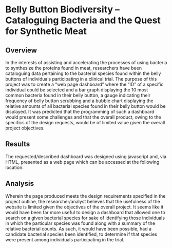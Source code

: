 # Belly Button Biodiversity – Cataloguing Bacteria and the Quest for Synthetic Meat

## Overview
In the interests of assisting and accelerating the processes of using bacteria to synthesize the proteins found in meat, researchers have been cataloguing data pertaining to the bacterial species found within the belly buttons of individuals participating in a clinical trial.  The purpose of this project was to create a “web page dashboard” where the “ID” of a specific individual could be selected and a bar graph displaying the 10 most common bacteria found in their belly button, a gauge indicating their frequency of belly button scrubbing and a bubble chart displaying the relative amounts of all bacterial species found in their belly button would be displayed.  It was predicted that the programming of such a dashboard would present some challenges and that the overall product, owing to the specifics of the design requests, would be of limited value given the overall project objectives.

## Results
The requested/described dashboard was designed using javascript and, via HTML, presented as a web page which can be accessed at the following location:

## Analysis
Wherein the page produced meets the design requirements specified in the project outline, the researcher/analyst believes that the usefulness of the website is limited given the objectives of the overall project.  It seems like it would have been far more useful to design a dashboard that allowed one to search on a given bacterial species for sake of identifying those individuals in which the particular species was found along with a summary of the relative bacterial counts.  As such, it would have been possible, had a candidate bacterial species been identified, to determine if that species were present among individuals participating in the trial.
